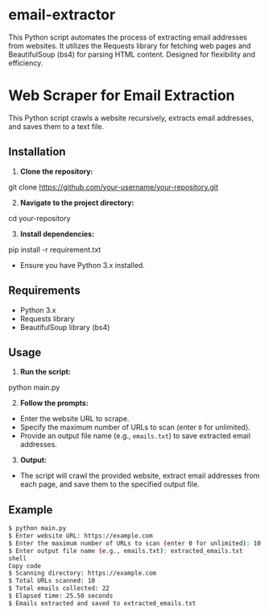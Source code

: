 # email-extractor
 This Python script automates the process of extracting email addresses from websites. It utilizes the Requests library for fetching web pages and BeautifulSoup (bs4) for parsing HTML content. Designed for flexibility and efficiency.

# Web Scraper for Email Extraction

This Python script crawls a website recursively, extracts email addresses, and saves them to a text file.

## Installation

1. **Clone the repository:**

git clone https://github.com/your-username/your-repository.git



2. **Navigate to the project directory:**

cd your-repository



3. **Install dependencies:**

pip install -r requirement.txt



- Ensure you have Python 3.x installed.

## Requirements

- Python 3.x
- Requests library
- BeautifulSoup library (bs4)

## Usage

1. **Run the script:**

python main.py



2. **Follow the prompts:**

- Enter the website URL to scrape.
- Specify the maximum number of URLs to scan (enter `0` for unlimited).
- Provide an output file name (e.g., `emails.txt`) to save extracted email addresses.

3. **Output:**

- The script will crawl the provided website, extract email addresses from each page, and save them to the specified output file.

## Example

```bash
$ python main.py
$ Enter website URL: https://example.com
$ Enter the maximum number of URLs to scan (enter 0 for unlimited): 10
$ Enter output file name (e.g., emails.txt): extracted_emails.txt
shell
Copy code
$ Scanning directory: https://example.com
$ Total URLs scanned: 10
$ Total emails collected: 22
$ Elapsed time: 25.50 seconds
$ Emails extracted and saved to extracted_emails.txt
